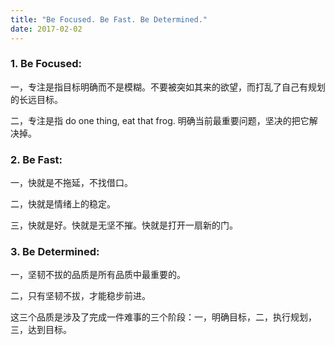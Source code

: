 ```yaml
---
title: "Be Focused. Be Fast. Be Determined."
date: 2017-02-02
---
```


### 1. Be Focused:

一，专注是指目标明确而不是模糊。不要被突如其来的欲望，而打乱了自己有规划的长远目标。

二，专注是指 do one thing, eat that frog. 明确当前最重要问题，坚决的把它解决掉。


### 2. Be Fast:

一，快就是不拖延，不找借口。

二，快就是情绪上的稳定。

三，快就是好。快就是无坚不摧。快就是打开一扇新的门。

### 3. Be Determined:

一，坚韧不拔的品质是所有品质中最重要的。

二，只有坚韧不拔，才能稳步前进。



这三个品质是涉及了完成一件难事的三个阶段：一，明确目标，二，执行规划，三，达到目标。
